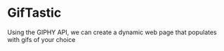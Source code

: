 # GifTastic
Using the GIPHY API, we can create a dynamic web page that populates with gifs of your choice
